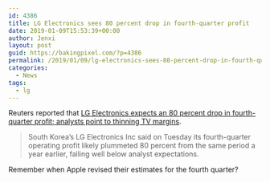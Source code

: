 ```yaml
---
id: 4386
title: LG Electronics sees 80 percent drop in fourth-quarter profit
date: 2019-01-09T15:53:39+00:00
author: Jenxi
layout: post
guid: https://bakingpixel.com/?p=4386
permalink: /2019/01/09/lg-electronics-sees-80-percent-drop-in-fourth-quarter-profit/
categories:
  - News
tags:
  - lg
---
```

Reuters reported that [LG Electronics expects an 80 percent drop in fourth-quarter profit; analysts point to thinning TV margins](https://www.reuters.com/article/us-lg-elec-results/lg-electronics-sees-80-percent-drop-in-fourth-quarter-profit-analysts-point-to-thinning-tv-margins-idUSKCN1P20H5).

> South Korea’s LG Electronics Inc said on Tuesday its fourth-quarter operating profit likely plummeted 80 percent from the same period a year earlier, falling well below analyst expectations. 

Remember when Apple revised their estimates for the fourth quarter?